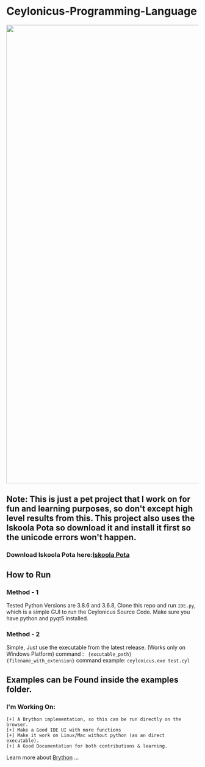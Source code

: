 # Ceylonicus-Programming-Language
<p align="center">
    <img width="1200px" src="https://github.com/RezSat/Ceylonicus/blob/gh-pages/assets/images/logo-1200x268.png"><br/>
  </a>
</p>

## Note: This is just a pet project that I work on for fun and learning purposes, so don't except high level results from this. This project also uses the **Iskoola Pota** so download it and install it first so the unicode errors won't happen.

### Download Iskoola Pota here:[Iskoola Pota](https://sinhala-fonts.org/fonts/iskoola-pota-regular)
## How to Run

### Method - 1
Tested Python Versions are 3.8.6 and 3.6.8,
Clone this repo and run `IDE.py`, which is a simple GUI to run the Ceylonicus Source Code. Make sure you have python and pyqt5 installed.

### Method - 2
Simple, Just use the executable from the latest release. (Works only on Windows Platform)
command : ``` {excutable_path} {filename_with_extension}```
command example: ``` ceylonicus.exe test.cyl ```

## Examples can be Found inside the examples folder.

### I'm Working On:
```
[+] A Brython implementation, so this can be run directly on the browser.
[+] Make a Good IDE UI with more functions
[+] Make it work on Linux/Mac without python (as an direct executable).
[+] A Good Documentation for both contributions & learning.
```

Learn more about [Brython](https://brython.info/) ...
